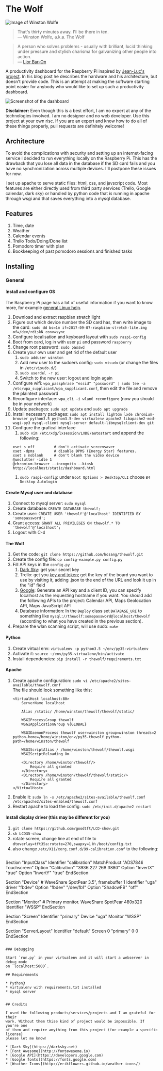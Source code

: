 # The Wolf

![Image of Winston Wolfe](https://raw.githubusercontent.com/hosang/thewolf/master/thewolf/static/images/winston.jpg)

> That's thirty minutes away. I'll be there in ten.  
> — Winston Wolfe, a.k.a. The Wolf

> A person who solves problems - usually with brilliant, lucid thinking under pressure and stylish charisma for galvanizing other people into action.  
> — [Lior Bar-On](https://www.urbandictionary.com/define.php?term=Winston%20Wolf)

A productivity dashboard for the Raspberry Pi inspired by
[Jean-Luc's project](https://www.jlwinkler.com/2017-05-25/raspberry-pi-productivity-dashboard/).
In his blog post he describes the hardware and his architecture, but doesn't
provide code. This is an attempt at making the software starting point
easier for anybody who would like to set up such a productivity dashboard.

![Screenshot of the dashboard](https://raw.githubusercontent.com/hosang/thewolf/master/screenshot.png)

**Disclaimer:** Even though this is a best effort, I am no expert at any of
the technologies involved. I am no designer and no web developer. Use this
project at your own risc. If you are an expert and know how to do all of these
things properly, pull requests are definitely welcome!


## Architecture

To avoid the complications with security and setting up an internet-facing
service I decided to run everything locally on the Raspberry Pi. This has the
drawback that you lose all data in the database if the SD card fails and
you have no synchronization across multiple devices. I'll postpone these
issues for now.

I set up apache to serve static files: html, css, and javscript code. Most
features are either directly used from third party services (Trello, Google
calendar, dark sky) or handled by python code that is running in apache
through wsgi and that saves everything into a mysql database.

## Features

1. Time, date
1. Weather
1. Calendar events
1. Trello Todo/Doing/Done list
1. Pomodoro timer with plan
1. Bookkeeping of past pomodoro sessions and finished tasks

## Installing

### General

#### Install and configure OS

The Raspberry Pi page has a lot of useful information if you want to know
more, for example
[general Linux help](https://www.raspberrypi.org/documentation/linux/).

1. Download and extract raspbian stretch light
1. Figure out which device number the SD card has, then write image to the card: `sudo dd bs=1m if=2017-09-07-raspbian-stretch-lite.img of=/dev/rdiskN conv=sync`
1. Configure localisation and keyboard layout with `sudo raspi-config`
1. Boot from card, log in with user `pi` and password `raspberry`
1. Change root password: `sudo passwd`
1. Create your own user and get rid of the default user
   1. `sudo adduser winston`
   1. Add new user to the sudoers config: `sudo visudo` (or change the files in `/etc/visudo.d/`)
   1. `sudo userdel -r pi`
   1. Switch to the new user: logout and login again
1. Configure wifi: `wpa_passphrase "essid" "password" | sudo tee -a /etc/wpa_supplicant/wpa_supplicant.conf`, then edit the file and remove the plaintext password
1. Reconfigure interface: `wpa_cli -i wlan0 reconfigure` (now you should be in your network)
1. Update packages: `sudo apt update` and `sudo apt upgrade`
1. Install necessary packages: `sudo apt install lightdm lxde chromium-browser python3.5 python3.5-dev virtualenv apache2 libapache2-mod-wsgi-py3 mysql-client mysql-server default-libmysqlclient-dev git`
1. Configure the grafical interface
   1. `sudo vim /etc/xdg/lxsession/LXDE/autostart` and append the following:
   ```
   xset s off         # don't activate screensaver 
   xset -dpms         # disable DPMS (Energy Star) features. 
   xset s noblank     # don't blank the video device
   @unclutter -idle 1
   @chromium-browser --incognito --kiosk http://localhost/static/dashboard.html
   ```
   1. `sudo raspi-config`: under `Boot Options > Desktop/CLI` choose `B4 Desktop Autologin` 

#### Create Mysql user and database

1. Connect to mysql server: `sudo mysql`
1. Create database: `CREATE DATABASE thewolf;`
1. Create user: `CREATE USER 'thewolf'@'localhost' IDENTIFIED BY 'somepassword';`
1. Grant access: `GRANT ALL PRIVILEGES ON thewolf.* TO 'thewolf'@'localhost';`
1. Logout with C-d

#### The Wolf

1. Get the code: `git clone https://github.com/hosang/thewolf.git`
1. Create the config file: `cp config-example.py config.py`  
1. Fill API keys in the `config.py`
   1. [Dark Sky](https://darksky.net/dev): get your secret key
   1. Trello: get you [key and token](https://trello.com/app-key); get the key of the board you want to use by visiting it, adding .json to the end of the URL and look it up in the "id" field
   1. [Google](https://console.developers.google.com/project/_/apiui/apis/library): Generate an API key and a client ID, you can specify localhost as the requesting hostname if you want. You should add the following APIs to the project: Calendar API, Maps Geolocation API, Maps JavaScript API
   1. Database information: In the `Deploy` class set `DATABASE_URI` to something like `mysql://thewolf:somepassword@localhost/thewolf` (according to what you have created in the previous section).
1. Prepare the wlan scanning script, will use sudo: `make`

#### Python

1. Create virtual env: `virtualenv -p python3.5 ~/env/py35-virtualenv`
1. Activate it: `source ~/env/py35-virtualenv/bin/activate`
1. Install dependencies: `pip install -r thewolf/requirements.txt`

#### Apache

1. Create apache configuration: `sudo vi /etc/apache2/sites-available/thewolf.conf`  
   The file should look something like this:
    ```
    <VirtualHost localhost:80>
        ServerName localhost

        Alias /static/ /home/winston/thewolf/thewolf/static/

        WSGIProcessGroup thewolf
        WSGIApplicationGroup %{GLOBAL}

        WSGIDaemonProcess thewolf user=winston group=winston threads=2 python-home=/home/winston/env/py35-thewolf python-path=/home/winston/thewolf

        WSGIScriptAlias / /home/winston/thewolf/thewolf.wsgi
        WSGIScriptReloading On

        <Directory /home/winston/thewolf/>
            Require all granted
        </Directory>
        <Directory /home/winston/thewolf/thewolf/static/>
            Require all granted
        </Directory>
    </VirtualHost>
    ```
1. Enable it: `sudo ln -s /etc/apache2/sites-available/thewolf.conf /etc/apache2/sites-enabled/thewolf.conf`
1. Restart apache to load the config: `sudo /etc/init.d/apache2 restart`

#### Install display driver (this may be different for you)

1. `git clone https://github.com/goodtft/LCD-show.git`
1. `sh LCD35-show`
1. rotate screen, change line at end of file to `dtoverlay=tft35a:rotate=270,swapxy=1` in `/boot/config.txt`
1. also change `/etc/X11/xorg.conf.d/99-calibration.conf` to the following:
   ```
Section "InputClass"
        Identifier      "calibration"
        MatchProduct    "ADS7846 Touchscreen"
        Option  "Calibration"   "3936 227 268 3880"
        Option "InvertX" "true"
        Option "InvertY" "true"
EndSection

Section "Device"
        # WaveShare SpotPear 3.5", framebuffer 1
        Identifier "uga"
        driver "fbdev"
        Option "fbdev" "/dev/fb1"
        Option "ShadowFB" "off"
EndSection

Section "Monitor"
        # Primary monitor. WaveShare SpotPear 480x320
        Identifier "WSSP"
EndSection

Section "Screen"
        Identifier "primary"
        Device "uga"
        Monitor "WSSP"
EndSection

Section "ServerLayout"
        Identifier "default"
        Screen 0 "primary" 0 0
EndSection
   ```

### Debugging

Start `run.py` in your virtualenv and it will start a webserver in debug mode
on `localhost:5000`.

## Requirements

* Python3
* virtualenv with requirements.txt installed
* mysql server


## Credits

I used the following products/services/projects and I am grateful for their
work. Without them thise kind of project would be impossible. If you're one
of them and require anything from this project (for example a specific license)
please let me know!

* [Dark Sky](https://darksky.net)
* [Font Awesome](http://fontawesome.io)
* [Google API](https://developers.google.com)
* [Google fonts](https://fonts.google.com)
* [Weather Icons](http://erikflowers.github.io/weather-icons/)

